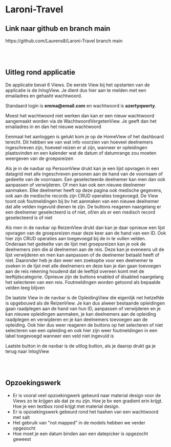 # Laroni-Travel

<h2>Link naar github en branch main</h2>
<p>https://github.com/Laurens8/Laroni-Travel branch main</p>
<br>
<br>
<h2>Uitleg rond applicatie</h2>
<p>De applicatie bevat 6 Views. De eerste View bij het opstarten van de applicatie is de InlogView. Je dient dus hier aan te melden met een emailadres en gehasht wachtwoord.</p> 
<p>Standaard login is <b>emma@email.com</b> en wachtwoord is <b>azertyqwerty</b>.</p>
<p>Moest het wachtwoord niet werken dan kan er een nieuw wachtwoord aangemaakt worden via de WachtwoordVergetenView. Je geeft dan het emailadres in en dan het nieuwe wachtwoord</p>
<p>Eenmaal het aanloggen is gelukt kom je op de HomeView of het dashboard terecht. Dit hebben we van wat info voorzien van hoeveel deelnemers ingeschreven zijn, hoeveel reizen er al zijn, wanneer er opleidingen plaatsvinden en een kalender wat de datum of datumrange zou moeten weergeven van de groepsreizen</p>
<p>Als je in de navbar op PersoonView drukt kan je een lijst opvragen in een datagrid met alle ingeschreven personen aan de hand van de voornaam of gedeelte van de voornaam. Een geselecteerde deelnemer kan men dan ook aanpassen of verwijderen. Of men kan ook een nieuwe deelnemer aanmaken. Elke deelnemer heeft op deze pagina ook medische gegevens, ook aan de medische records zijn CRUD operaties toegevoegd. De View toont ook foutmeldingen bij bv het aanmaken van een nieuwe deelnemer dat alle velden ingevuld dienen te zijn. De buttons reageren naargelang er een deelnemer geselecteerd is of niet, of/en als er een medisch record geselecteerd is of niet</p>
<p>Als men in de navbar op ReizenView drukt dan kan je daar opnieuw een lijst opvragen van de groepsreizen maar deze keer aan de hand van een ID. Ook hier zijn CRUD operaties aan toegevoegd bij de in te vullen velden. Onderaan het gedeelte van de lijst met groepsreizen kan je ook de deelnemers zien die al deelnemen aan de reis. Deze kan je eveneens uit de lijst verwijderen en men kan aanpassen of de deelnemer betaald heeft of niet. Daaronder heb je dan weer een zoekoptie voor een deelnemer te zoeken in de lijst met alle deelnemers en deze kan je dan gaan toevoegen aan de reis rekening houdend dat de leeftijd overeen komt met de leeftijdscategorie. Opnieuw zijn de buttons enabled of disabled naargelang het selecteren van een reis. Foutmeldingen worden getoond als bepaalde velden leeg blijven</p>
<p>De laatste View in de navbar is de OpleidingView die eigenlijk net hetzelfde is opgebouwd als de ReizenView. Je kan dus alweer bestaande opleidingen gaan raadplegen aan de hand van hun ID, aanpassen of verwijderen en je kan nieuwe opleidingen aanmaken, je kan deelnemers aan de opleiding raadplegen en verwijderen en je kan deelnemers toevoegen aan de opleiding. Ook hier dus weer reageren de buttons op het selecteren of niet selecteren van een opleiding en ook hier zijn weer foutmeldingen in een label toegevoegd wanneer een veld niet ingevuld is</p>
<p>Laatste button in de navbar is de uitlog button, als je daarop drukt ga je terug naar InlogView</p>
<br>
<br>
<h2>Opzoekingswerk</h2>
<ul>
<li>Er is vooral veel opzoekingwerk gebeurd naar material design voor de Views zo te krijgen als dat ze nu zijn. Hoe je bv een gradient erin krijgt. Hoe je een textbox rond krijgt met material design.</li>
<li>Er is opzoekingswerk gebeurd rond het hashen van een wachtwoord met salt</li>
<li>Het gebruik van "not mapped" in de models hebben we verder opgezocht</li>
<li>Hoe moet je een datum binden aan een datepicker is opgezocht geweest</li>
</ul>
